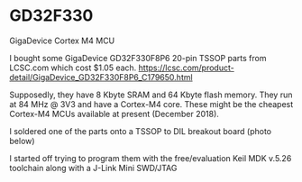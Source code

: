 # GD32F330
GigaDevice Cortex M4 MCU

I bought some GigaDevice GD32F330F8P6 20-pin TSSOP parts from LCSC.com which cost $1.05 each.
https://lcsc.com/product-detail/GigaDevice_GD32F330F8P6_C179650.html

Supposedly, they have 8 Kbyte SRAM and 64 Kbyte flash memory.
They run at 84 MHz @ 3V3 and have a Cortex-M4 core.
These might be the cheapest Cortex-M4 MCUs available at present (December 2018).

I soldered one of the parts onto a TSSOP to DIL breakout board (photo below)

I started off trying to program them with the free/evaluation Keil MDK v.5.26 toolchain along with a J-Link Mini SWD/JTAG 
